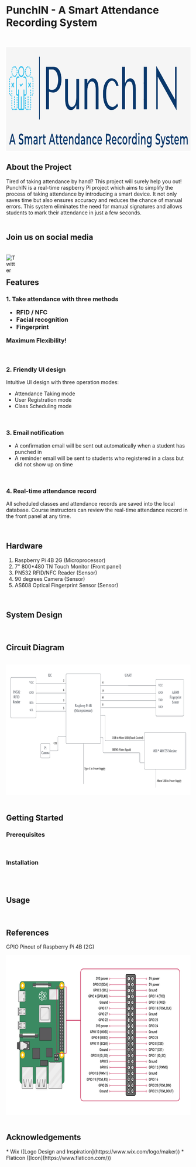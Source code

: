 <h1> PunchIN - A Smart Attendance Recording System </h1>
<br />

<p align="center">
    <img src="images/punchIN_logo.png" alt="Logo" width="912" height="282">
</p>

<h2> About the Project </h2>
Tired of taking attendance by hand? This project will surely help you out! PunchIN is a real-time raspberry Pi project which aims to simplify the process of taking attendance by introducing a smart device. It not only saves time but also ensures accuracy and reduces the chance of manual errors. This system eliminates the need for manual signatures and allows students to mark their attendance in just a few seconds.
<br />
<br />

<h2> Join us on social media </h2>
<br/>

<a href="https://twitter.com/PunchIN_38">
  <img align="left" alt="Twitter" width="32px" src="https://raw.githubusercontent.com/peterthehan/peterthehan/master/assets/twitter.svg" />
</a>

<br />
<br />

<h2> Features </h2>

<h3> 1. Take attendance with three methods

* RFID / NFC
* Facial recognition
* Fingerprint

Maximum Flexibility!

<br/>

<h3> 2. Friendly UI design </h3>

Intuitive UI design with three operation modes:

- Attendance Taking mode
- User Registration mode 
- Class Scheduling mode

<br/>

<h3> 3. Email notification </h3>

- A confirmation email will be sent out automatically when a student has punched in
- A reminder email will be sent to students who registered in a class but did not show up on time

<br/>

<h3> 4. Real-time attendance record </h3>

All scheduled classes and attendance records are saved into the local database. Course instructors can review the real-time attendance record in the front panel at any time.

<br/>

<h2> Hardware </h2>

1. Raspberry Pi 4B 2G (Microprocessor)
2. 7" 800*480 TN Touch Monitor (Front panel)
3. PN532 RFID/NFC Reader (Sensor)
4. 90 degrees Camera (Sensor)
5. AS608 Optical Fingerprint Sensor (Sensor)

<br />

<h2> System Design </h2>

<br />

<h2> Circuit Diagram </h2>

<br />

<img src="images/circuit_diagram.png" alt="circuit_diagram" width="800" height="355">

<br />
<br />

<h2> Getting Started </h2>

<h3> Prerequisites </h3>
<br />

<h3> Installation </h3>
<br />

<br />

<h2> Usage </h2>
<br />

<h2> References </h2>

GPIO Pinout of Raspberry Pi 4B (2G)
<br/>

<img src="images/GPIO_pinout.png" alt="raspberry_pinout" width="774" height="435">

<br/>
<br/>

<h2> Acknowledgements </h2>
* Wix  ([Logo Design and Inspiration](https://www.wix.com/logo/maker))
* Flaticon  ([Icon](https://www.flaticon.com/))



<!-- MARKDOWN LINKS & IMAGES -->


